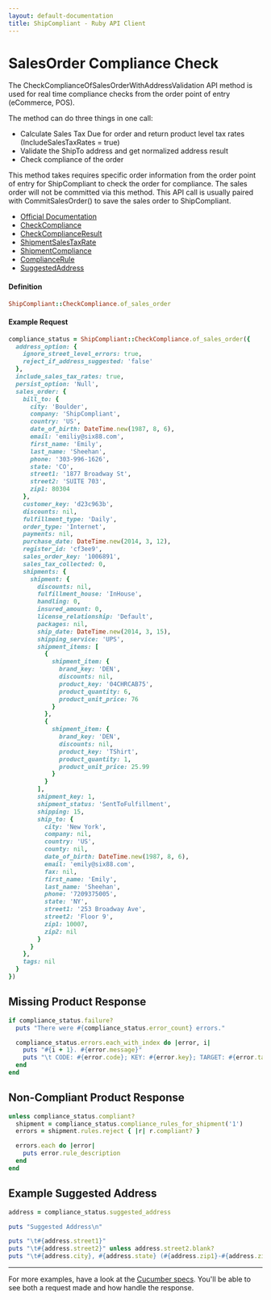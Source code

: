 ```yaml
---
layout: default-documentation
title: ShipCompliant - Ruby API Client
---
```


# SalesOrder Compliance Check

The CheckComplianceOfSalesOrderWithAddressValidation API method is used for real
time compliance checks from the order point of entry (eCommerce, POS).  

The method can do three things in one call:

- Calculate Sales Tax Due for order and return product level tax rates
(IncludeSalesTaxRates = true)
- Validate the ShipTo address and get normalized address result
- Check compliance of the order

This method takes requires specific order information from the order point of
entry for ShipCompliant to check the order for compliance. The sales order will
not be committed via this method. This API call is usually paired with
CommitSalesOrder() to save the sales order to ShipCompliant.

- [Official Documentation][official_docs]
- [CheckCompliance][check_compliance_class]
- [CheckComplianceResult][check_compliance_result_class]
- [ShipmentSalesTaxRate][shipment_sales_tax_rate_class]
- [ShipmentCompliance][shipment_compliance_class]
- [ComplianceRule][compliance_rule_class]
- [SuggestedAddress][suggested_address_class]

<h4 class="definition-title">Definition</h4>

```ruby
ShipCompliant::CheckCompliance.of_sales_order
```

<h4 class="definition-title">Example Request</h4>

```ruby
compliance_status = ShipCompliant::CheckCompliance.of_sales_order({
  address_option: {
    ignore_street_level_errors: true,
    reject_if_address_suggested: 'false'
  },
  include_sales_tax_rates: true,
  persist_option: 'Null',
  sales_order: {
    bill_to: {
      city: 'Boulder',
      company: 'ShipCompliant',
      country: 'US',
      date_of_birth: DateTime.new(1987, 8, 6),
      email: 'emiliy@six88.com',
      first_name: 'Emily',
      last_name: 'Sheehan',
      phone: '303-996-1626',
      state: 'CO',
      street1: '1877 Broadway St',
      street2: 'SUITE 703',
      zip1: 80304
    },
    customer_key: 'd23c963b',
    discounts: nil,
    fulfillment_type: 'Daily',
    order_type: 'Internet',
    payments: nil,
    purchase_date: DateTime.new(2014, 3, 12),
    register_id: 'cf3ee9',
    sales_order_key: '1006891',
    sales_tax_collected: 0,
    shipments: {
      shipment: {
        discounts: nil,
        fulfillment_house: 'InHouse',
        handling: 0,
        insured_amount: 0,
        license_relationship: 'Default',
        packages: nil,
        ship_date: DateTime.new(2014, 3, 15),
        shipping_service: 'UPS',
        shipment_items: [
          {
            shipment_item: {
              brand_key: 'DEN',
              discounts: nil,
              product_key: '04CHRCAB75',
              product_quantity: 6,
              product_unit_price: 76
            }
          },
          {
            shipment_item: {
              brand_key: 'DEN',
              discounts: nil,
              product_key: 'TShirt',
              product_quantity: 1,
              product_unit_price: 25.99
            }
          }
        ],
        shipment_key: 1,
        shipment_status: 'SentToFulfillment',
        shipping: 15,
        ship_to: {
          city: 'New York',
          company: nil,
          country: 'US',
          county: nil,
          date_of_birth: DateTime.new(1987, 8, 6),
          email: 'emily@six88.com',
          fax: nil,
          first_name: 'Emily',
          last_name: 'Sheehan',
          phone: '7209375005',
          state: 'NY',
          street1: '253 Broadway Ave',
          street2: 'Floor 9',
          zip1: 10007,
          zip2: nil
        }
      }
    },
    tags: nil
  }
})
```

<h2 class="definition-title">Missing Product Response</h2>

```ruby
if compliance_status.failure?
  puts "There were #{compliance_status.error_count} errors."

  compliance_status.errors.each_with_index do |error, i|
    puts "#{i + 1}. #{error.message}"
    puts "\t CODE: #{error.code}; KEY: #{error.key}; TARGET: #{error.target}; TYPE: #{error.type}"
  end
end
```

<h2 class="definition-title">Non-Compliant Product Response</h2>

```ruby
unless compliance_status.compliant?
  shipment = compliance_status.compliance_rules_for_shipment('1')
  errors = shipment.rules.reject { |r| r.compliant? }

  errors.each do |error|
    puts error.rule_description
  end
end
```

<h2 class="definition-title">Example Suggested Address</h2>

```ruby
address = compliance_status.suggested_address

puts "Suggested Address\n"

puts "\t#{address.street1}"
puts "\t#{address.street2}" unless address.street2.blank?
puts "\t#{address.city}, #{address.state} (#{address.zip1}-#{address.zip2}"
```

---

For more examples, have a look at the [Cucumber specs][cucumber_specs]. You'll be able to see both
a request made and how handle the response.

[official_docs]: https://shipcompliant.desk.com/customer/portal/articles/1451915-api-checkcomplianceofsalesorderwithaddressvalidation-?b_id=2759
[check_compliance_class]: ../rdoc/classes/ShipCompliant/CheckCompliance.html
[check_compliance_result_class]: ../rdoc/classes/ShipCompliant/CheckComplianceResult.html
[shipment_sales_tax_rate_class]: ../rdoc/classes/ShipCompliant/ShipmentSalesTaxRate.html
[shipment_compliance_class]: ../rdoc/classes/ShipCompliant/ShipmentCompliance.html
[compliance_rule_class]: ../rdoc/classes/ShipCompliant/ComplianceRule.html
[suggested_address_class]: ../rdoc/classes/ShipCompliant/SuggestedAddress.html
[cucumber_specs]: https://github.com/BaylorRae/ship_compliant-ruby/tree/master/features/step_definitions/compliance_check
